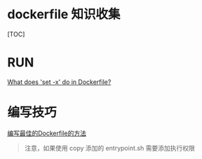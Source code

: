 # dockerfile 知识收集

[TOC]

# RUN

[What does 'set -x' do in Dockerfile?](https://stackoverflow.com/questions/47143319/what-does-set-x-do-in-dockerfile)

# 编写技巧

[编写最佳的Dockerfile的方法](https://www.jb51.net/article/115327.htm)

> 注意，如果使用 copy 添加的 entrypoint.sh 需要添加执行权限